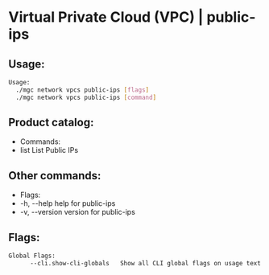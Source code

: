 # Virtual Private Cloud (VPC) | public-ips

## Usage:
```bash
Usage:
  ./mgc network vpcs public-ips [flags]
  ./mgc network vpcs public-ips [command]
```

## Product catalog:
- Commands:
- list        List Public IPs

## Other commands:
- Flags:
- -h, --help      help for public-ips
- -v, --version   version for public-ips

## Flags:
```bash
Global Flags:
      --cli.show-cli-globals   Show all CLI global flags on usage text
```

